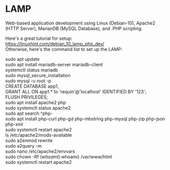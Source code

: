 # LAMP
Web-based application development using Linux (Debian-10), Apache2 (HTTP Server), MarianDB (MySQL Database), and .PHP scripting.

Here's a great tutorial for setup: https://linuxhint.com/debian_10_lamp_php_dev/  
Otherwise, here's the command list to set up the LAMP:  

sudo apt update  
sudo apt install mariadb-server mariadb-client  
systemctl status mariadb  
sudo mysql_secure_installation  
sudo mysql -u root -p  
CREATE DATABASE app1;  
GRANT ALL ON app1.* to 'requin'@'localhost' IDENTIFIED BY '123';  
FLUSH PRIVILEGES;  
sudo apt install apache2 php  
sudo systemctl status apache2  
sudo apt search ^php-  
sudo apt install php-curl php-gd php-mbstring php-mysql php-zip php-json php-xml  
sudo systemctl restart apache2  
ls /etc/apache2/mods-available  
sudo a2enmod rewrite  
sudo a2query -m  
sudo nano /etc/apache2/envvars  
sudo chown -Rf $(whoami):$whoami) /var/www/html  
sudo systemctl restart apache2  
